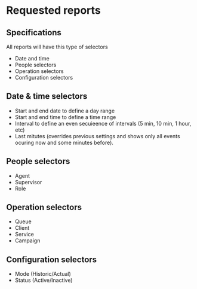 # Requested reports

## Specifications

All reports will have this type of selectors

- Date and time
- People selectors
- Operation selectors
- Configuration selectors

## Date & time selectors

- Start and end date to define a day range
- Start and end time to define a time range
- Interval to define an even secuieence of intervals (5 min, 10 min, 1 hour,
  etc)
- Last mitutes (overrides previous settings and shows only all events ocuring
  now and some minutes before).

## People selectors

- Agent
- Supervisor
- Role

## Operation selectors

- Queue
- Client
- Service
- Campaign

## Configuration selectors

- Mode (Historic/Actual)
- Status (Active/Inactive)
